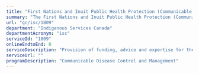 ```yaml
---
title: "First Nations and Inuit Public Health Protection (Communicable and Environmental): Communicable Disease Control Funding"
summary: "The First Nations and Inuit Public Health Protection (Communicable and Environmental): Communicable Disease Control Funding service from Indigenous Services Canada is not available end-to-end online, according to the GC Service Inventory."
url: "gc/isc/1809"
department: "Indigenous Services Canada"
departmentAcronym: "isc"
serviceId: "1809"
onlineEndtoEnd: 0
serviceDescription: "Provision of funding, advice and expertise for the delivery of communicable disease management and control services by third parties (communities, Tribal Councils, Indigenous Health organizations, etc.)."
serviceUrl: ""
programDescription: "Communicable Disease Control and Management"
---
```

